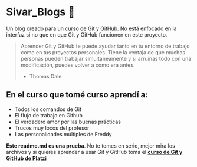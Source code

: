 # Sivar_Blogs 💙
Un blog creado para un curso de Git y GitHub. No está enfocado en la interfaz si no que en que Git y GitHub funcionen en este proyecto.
> Aprender Git y GitHub te puede ayudar tanto en tu entorno de trabajo como en tus proyectos personales. Tiene la ventaja de que muchas personas pueden trabajar simultaneamente y si arruinas todo con una modificación, puedes volver a como era antes.
> - Thomas Dale

## En el curso que tomé curso aprendí a:
* Todos los comandos de Git
* El flujo de trabajo en Github
* El verdadero amor por las buenas prácticas
* Trucos muy locos del profesor
* Las personalidades múltiples de Freddy

**Este readme.md es una prueba**. No te tomes en serio, mejor mira los archivos y si quieres aprender a usar Git y GitHub toma el [**curso de Git y GitHub de Platzi**](https://platzi.com/clases/git-github/)
